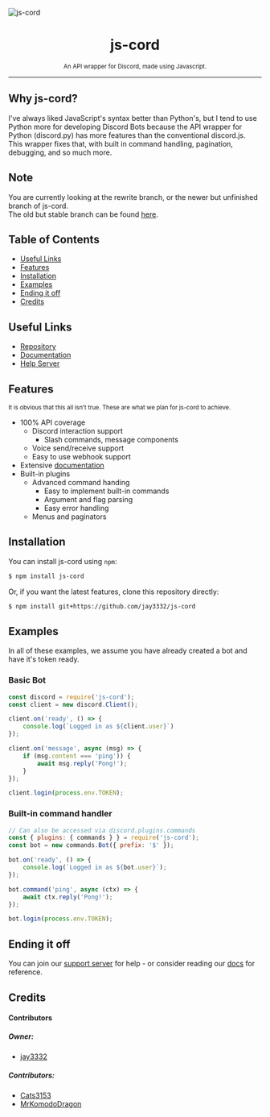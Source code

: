 ![js-cord](https://i.ibb.co/80WHs6W/js-cord-banner-transparent.png)

<h1 align="center">
js-cord
</h1>
<p align="center">
<sup>
An API wrapper for Discord, made using Javascript.
</sup>
</p>

----

## Why js-cord?
I've always liked JavaScript's syntax better than Python's, but I tend to use Python more for developing Discord Bots because the API wrapper for Python (discord.py) has more features than the conventional discord.js. This wrapper fixes that, with built in command handling, pagination, debugging, and so much more.

## Note
You are currently looking at the rewrite branch, or the newer but unfinished branch of js-cord.  
The old but stable branch can be found [here](https://github.com/jay3332/js-cord/tree/master).

## Table of Contents
+ [Useful Links](#useful-links)
+ [Features](#features)
+ [Installation](#installation)
+ [Examples](#examples)
+ [Ending it off](#ending-it-off)
+ [Credits](#credits)

## Useful Links
+ [Repository](https://github.com/jay3332/js-cord)
+ [Documentation](https://jay3332.github.io/js-cord)
+ [Help Server](https://discord.gg/R6pY3FWh3A)

## Features
<sup>It is obvious that this all isn't true. These are what we plan for js-cord to achieve.</sup>

+ 100% API coverage
    - Discord interaction support
        - Slash commands, message components
    - Voice send/receive support
    - Easy to use webhook support
+ Extensive [documentation](https://jay3332.github.io/js-cord)
+ Built-in plugins
    - Advanced command handing
        - Easy to implement built-in commands
        - Argument and flag parsing
        - Easy error handling
    - Menus and paginators

## Installation
You can install js-cord using `npm`:
```sh
$ npm install js-cord
```
Or, if you want the latest features, clone this repository directly:
```sh
$ npm install git+https://github.com/jay3332/js-cord
```

## Examples
In all of these examples, we assume you have already created a bot and have it's token ready.  
### Basic Bot
```js
const discord = require('js-cord');
const client = new discord.Client();

client.on('ready', () => {
    console.log(`Logged in as ${client.user}`)
});

client.on('message', async (msg) => {
    if (msg.content === 'ping')) {
        await msg.reply('Pong!');
    }
});

client.login(process.env.TOKEN);
```
### Built-in command handler
```js
// Can also be accessed via discord.plugins.commands
const { plugins: { commands } } = require('js-cord');
const bot = new commands.Bot({ prefix: '$' });

bot.on('ready', () => {
    console.log(`Logged in as ${bot.user}`);
});

bot.command('ping', async (ctx) => {
    await ctx.reply('Pong!');
});

bot.login(process.env.TOKEN);
```

## Ending it off
You can join our [support server](https://discord.gg/R6pY3FWh3A) for help - or consider reading our [docs](https://jay3332.github.io/js-cord/) for reference.  

## Credits
#### Contributors
##### Owner:
- [jay3332](https://github.com/jay3332)  
##### Contributors:
- [Cats3153](https://github.com/Cats3153)
- [MrKomodoDragon](https://github.com/MrKomodoDragon)
